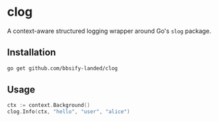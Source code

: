 # clog

A context-aware structured logging wrapper around Go's `slog` package.

## Installation

```bash
go get github.com/bbsify-landed/clog
```

## Usage

```go
ctx := context.Background()
clog.Info(ctx, "hello", "user", "alice")
```
